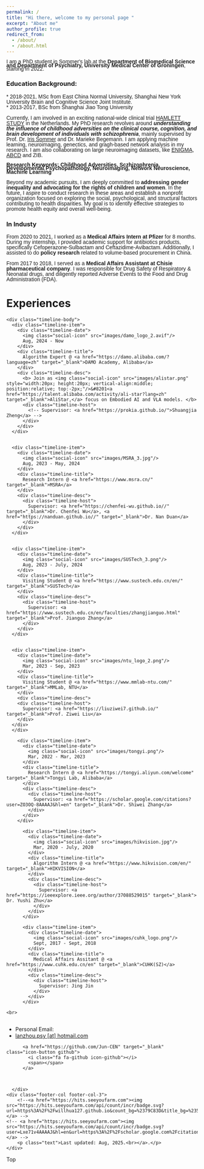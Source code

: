```yaml
---
permalink: /
title: "Hi there, welcome to my personal page "
excerpt: "About me"
author_profile: true
redirect_from: 
  - /about/
  - /about.html
---
```

<span style="font-size: 14px; font-family: 'Arial', sans-serif; line-height: 0.7;">I am a PhD student in Sommer's lab at the **Department of Biomedical Science and Department of Psychiatry, University Medical Center of Groningen**, starting in 2022.</span><br>
### Education Background:
<span style="font-size: 14px; font-family: 'Arial', sans-serif; line-height: 1.0;">* 2018-2021, MSc from East China Normal University, Shanghai New York University Brain and Cognitive Science Joint Institute. </span><br>
<span style="font-size: 14px; font-family: 'Arial', sans-serif; line-height: 1.0;">* 2013-2017, BSc from Shanghai Jiao Tong University</span><br>

<span style="font-size: 14px; font-family: 'Arial', sans-serif; line-height: 1.0;">Currently, I am involved in an exciting national-wide clinical trial [HAMLETT STUDY](https://trialsjournal.biomedcentral.com/articles/10.1186/s13063-019-3822-5) in the Netherlands. My PhD research revolves around ***understanding the influence of childhood adversities on the clinical course, cognition, and brain development of individuals with schizophrenia***, mainly supervised by Prof. Dr. [Iris Sommer](https://scholar.google.ca/citations?user=CVy4SaUAAAAJ&hl=en) and Dr. Marieke Begemann. I am applying machine learning, neuroimaging, genectics, and gragh-based network analysis in my research. I am also collaborating on large neuroimaging datasets, like [ENIGMA](https://enigma.ini.usc.edu/), [ABCD](https://abcdstudy.org/) and ZIB. </span><br>

<span style="font-size: 14px; font-family: 'Arial', sans-serif; line-height: 0.7;">**Research Keywords: Childhood Adversities, Sczhizophrenia, Developmental Psychopathology, Neuroimaging, Network Neuroscience, Machine Learning**</span><br>

<span style="font-size: 14px; font-family: 'Arial', sans-serif; line-height: 1.0;">Beyond my academic pursuits, I am deeply committed to **addressing gender inequality and advocating for the rights of children and women**. In the future, I aspire to conduct research in these areas and establish a nonprofit organization focused on exploring the social, psychological, and structural factors contributing to health disparities. My goal is to identify effective strategies to promote health equity and overall well-being.</span><br>

### In Industy

<span style="font-size: 14px; font-family: 'Arial', sans-serif; line-height: 1.0;">From 2020 to 2021, I worked as a **Medical Affairs Intern at Pfizer** for 8 months. During my internship, I provided academic support for antibiotics products, specifically Cefoperazone-Sulbactam and Ceftazidime-Avibactam. Additionally, I assisted to do **policy research** related to volume-based procurement in China.</span><br>


<span style="font-size: 14px; font-family: 'Arial', sans-serif; line-height: 1.0;">From 2017 to 2018, I served as a **Medical Affairs Assistant at Chisie pharmaceutical company**. I was responsible for Drug Safety of Respiratory & Neonatal drugs, and diligently reported Adverse Events to the Food and Drug Administration (FDA).</span><br>

<!-- <div class="wrapper"> -->
  <div id="timeline" class="timeline-brief">
    <h1 class="md-heading text-left">
      <i class="fa fa-tasks" aria-hidden="true"></i>
      Experiences
    </h1>
  
    <div class="timeline-body">
      <div class="timeline-item">
        <div class="timeline-date">
          <img class="social-icon" src="images/damo_logo_2.avif"/>
          Aug, 2024 - Now
        </div>
        <div class="timeline-title">
          Algorithm Expert @ <a href="https://damo.alibaba.com/?language=zh" target="_blank">DAMO Academy, Alibaba</a>
        </div>
        <div class="timeline-desc">
          <b> Join as <img class="social-icon" src="images/alistar.png" style="width:20px; height:20px; vertical-align:middle; position:relative; top:-2px;"/>&#8201<a href="https://talent.alibaba.com/activity/ali-star?lang=zh" target="_blank">AliStar,</a> focus on Embodied AI and VLA models. </b>
          <div class="timeline-host">
            <!-- Supervisor: <a href="https://prokia.github.io/">Shuangjia Zheng</a> -->
          </div>
        </div>
      </div>
  
      
      <div class="timeline-item">
        <div class="timeline-date">
          <img class="social-icon" src="images/MSRA_3.jpg"/>
          Aug, 2023 - May, 2024
        </div>
        <div class="timeline-title">
          Research Intern @ <a href="https://www.msra.cn/" target="_blank">MSRA</a>
        </div>
        <div class="timeline-desc">
          <div class="timeline-host">
            Supervisor: <a href="https://chenfei-wu.github.io//" target="_blank">Dr. Chenfei Wu</a>, <a href="https://nanduan.github.io//" target="_blank">Dr. Nan Duan</a>
          </div>
        </div>
      </div>
  
      
      <div class="timeline-item">
        <div class="timeline-date">
          <img class="social-icon" src="images/SUSTech_3.png"/>
          Aug, 2023 - July, 2024
        </div>
        <div class="timeline-title">
          Visiting Student @ <a href="https://www.sustech.edu.cn/en/" target="_blank">SUSTech</a>
        </div>
        <div class="timeline-desc">
          <div class="timeline-host">
            Supervisor: <a href="https://www.sustech.edu.cn/en/faculties/zhangjianguo.html" target="_blank">Prof. Jianguo Zhang</a>
          </div>
        </div>
      </div>
  
      
      <div class="timeline-item">
        <div class="timeline-date">
          <img class="social-icon" src="images/ntu_logo_2.png"/>
          Mar, 2023 - Sep, 2023
        </div>
        <div class="timeline-title">
          Visiting Student @ <a href="https://www.mmlab-ntu.com/" target="_blank">MMLab, NTU</a>
        </div>
        <div class="timeline-desc">
        <div class="timeline-host">
          Supervisor: <a href="https://liuziwei7.github.io/" target="_blank">Prof. Ziwei Liu</a>
        </div>
      </div>
      </div>
  
        <div class="timeline-item">
          <div class="timeline-date">
            <img class="social-icon" src="images/tongyi.png"/>
            Mar, 2022 - Mar, 2023
          </div>
          <div class="timeline-title">
            Research Intern @ <a href="https://tongyi.aliyun.com/welcome" target="_blank">Tongyi Lab, Alibaba</a>
          </div>
          <div class="timeline-desc">
            <div class="timeline-host">
              Supervisor: <a href="https://scholar.google.com/citations?user=ZO3OQ-8AAAAJ&hl=en" target="_blank">Dr. Shiwei Zhang</a> 
            </div>
          </div>
        </div>
    
          <div class="timeline-item">
            <div class="timeline-date">
              <img class="social-icon" src="images/hikvision.jpg"/>
              Mar, 2020 - July, 2020
            </div>
            <div class="timeline-title">
              Algorithm Intern @ <a href="https://www.hikvision.com/en/" target="_blank">HIKVISION</a>
            </div>
            <div class="timeline-desc">
              <div class="timeline-host">
                Supervisor: <a href="https://ieeexplore.ieee.org/author/37088529015" target="_blank"> Dr. Yushi Zhu</a>
              </div>
            </div>
          </div>
      
          <div class="timeline-item">
            <div class="timeline-date">
              <img class="social-icon" src="images/cuhk_logo.png"/>
              Sept, 2017 - Sept, 2018
            </div>
            <div class="timeline-title">
              Medical Affairs Assitant @ <a href="https://www.cuhk.edu.cn/en" target="_blank">CUHK(SZ)</a>
            </div>
            <div class="timeline-desc">
              <div class="timeline-host">
                Supervisor: Jing Jin
              </div>
            </div>
          </div>
  
    <br>
  </div>
  </div>


  <div style="display: flex; justify-content: center; align-items: center;">
  <div style="max-width: 400px; width: 100%;">
    <script type="text/javascript" id="clustrmaps" src="//clustrmaps.com/map_v2.js?d=K9rT6IIPL53X6LpTczMTceF0MLDwtwE1lqI_RuXcnOQ&cl=ffffff&w=a"></script>
  </div>
</div>


<footer class="site-footer">
  <div class="wrapper">
    <div class="footer-col-wrapper">
      <div class="footer-col  footer-col-1">
        <ul class="contact-list">
          <li>Personal Email:</li>
          <li><a href="mailto:">lanzhou.psy [at] hotmail.com</a></li>
        </ul>
      </div>

   

          <a href="https://github.com/Jun-CEN" target="_blank" class="icon-button github">
            <i class="fa fa-github icon-github"></i>
            <span></span>
          </a>

         

      </div>
	<div class="footer-col footer-col-3">
    	<!--<a href="https://hits.seeyoufarm.com"><img src="https://hits.seeyoufarm.com/api/count/incr/badge.svg?url=https%3A%2F%2Fwillhua127.github.io&count_bg=%2379C83D&title_bg=%23555555&icon=&icon_color=%23E7E7E7&title=hits&edge_flat=false"/></a> -->
	<!-- <a href="https://hits.seeyoufarm.com"><img src="https://hits.seeyoufarm.com/api/count/incr/badge.svg?user=Lxe71v4AAAAJ&hl=en&url=https%3A%2F%2Fscholar.google.com%2Fcitations&count_bg=%2379C83D&title_bg=%23555555&icon=&icon_color=%23E7E7E7&title=hits&edge_flat=false"/></a> -->
		<p class="text">Last updated: Aug, 2025.<br></a>.</p>
	</div>
  </div>
  </div>

</footer>
    <div class="back-to-top">Top</div>


<script type="text/javascript">
jQuery(document).ready(function() {
    var offset = 220;
    var duration = 500;
    jQuery(window).scroll(function() {
        if (jQuery(this).scrollTop() > offset) {
            jQuery('.back-to-top').fadeIn(duration);
        } else {
            jQuery('.back-to-top').fadeOut(duration);
    
        }
    });
    jQuery('.back-to-top').click(function(event) {
        event.preventDefault();
        jQuery('html, body').animate({scrollTop: 0}, duration);
        return false;
    })
});
</script>
  </body>

<!--
  <script>
  (function(i,s,o,g,r,a,m){i['GoogleAnalyticsObject']=r;i[r]=i[r]||function(){
  (i[r].q=i[r].q||[]).push(arguments)},i[r].l=1*new Date();a=s.createElement(o),
  m=s.getElementsByTagName(o)[0];a.async=1;a.src=g;m.parentNode.insertBefore(a,m)
  })(window,document,'script','//www.google-analytics.com/analytics.js','ga');

  ga('create', 'UA-60071442-1', 'auto');
  ga('send', 'pageview');
</script>
-->

<!--<script src="custom-pub.js"></script>-->
</html>
